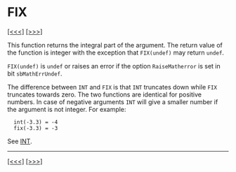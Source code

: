 # FIX

[\[\<\<\<\]](ug_25.65.md) [\[\>\>\>\]](ug_25.67.md)

This function returns the integral part of the argument. The return
value of the function is integer with the exception that `FIX(undef)`
may return `undef`.

`FIX(undef)` is `undef` or raises an error if the option
`RaiseMatherror` is set in bit `sbMathErrUndef`.

The difference between `INT` and `FIX` is that `INT` truncates down
while `FIX` truncates towards zero. The two functions are identical for
positive numbers. In case of negative arguments `INT` will give a
smaller number if the argument is not integer. For example:

``` 
  int(-3.3) = -4
  fix(-3.3) = -3
```

See [INT](ug_25.97.md).

-----

[\[\<\<\<\]](ug_25.65.md) [\[\>\>\>\]](ug_25.67.md)
